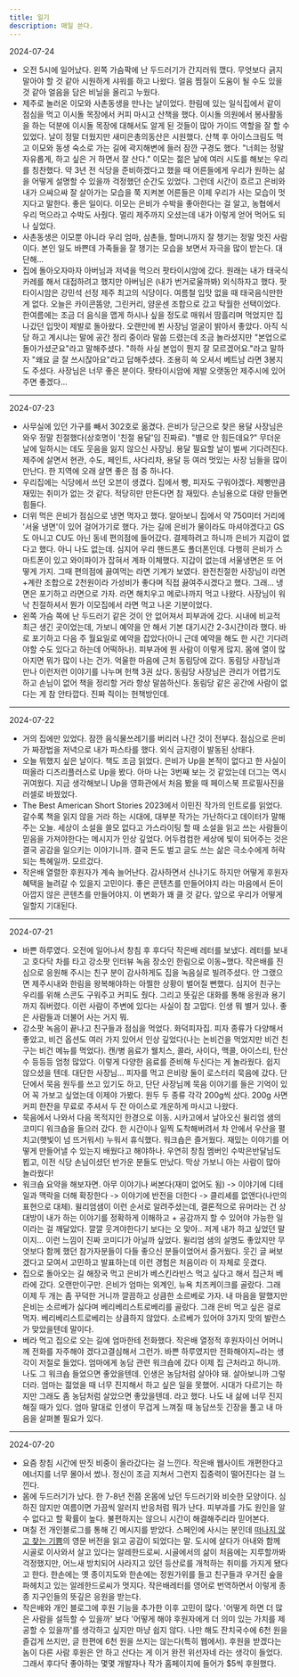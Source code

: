 ```yaml
---
title: 일기
description: 매일 쓴다.
---
```


2024-07-24  
- 오전 5시에 일어났다. 왼쪽 가슴팍에 난 두드러기가 간지러워 깼다. 무엇보다 긁지 말아야 할 것 같아 시원하게 샤워를 하고 나왔다. 얼음 찜질이 도움이 될 수도 있을 것 같아 얼음을 담은 비닐을 올리고 누웠다. 
- 제주로 놀러온 이모와 사촌동생을 만나는 날이었다. 한림에 있는 일식집에서 같이 점심을 먹고 이시돌 목장에서 커피 마시고 산책을 했다. 이시돌 의원에서 봉사활동을 하는 덕분에 이시돌 목장에 대해서도 알게 된 것들이 많아 가이드 역할을 잘 할 수 있었다. 날이 정말 더웠지만 새미은총의동산은 시원했다. 산책 후 아이스크림도 먹고 이모와 동생 숙소로 가는 길에 곽지해변에 들러 잠깐 구경도 했다. "너희는 정말 자유롭게, 하고 싶은 거 하면서 잘 산다." 이모는 젊은 날에 여러 시도를 해보는 우리를 칭찬했다. 약 3년 전 식당을 준비하겠다고 했을 때 어른들에게 우리가 원하는 삶을 어떻게 설명할 수 있을까 걱정했던 순간도 있었다. 그런데 시간이 흐르고 은비와 내가 으쌰으쌰 잘 살아가는 모습을 쭉 지켜본 어른들은 이제 우리가 사는 모습이 멋지다고 말한다. 좋은 일이다. 이모는 은비가 수박을 좋아한다는 걸 알고, 농협에서 우리 먹으라고 수박도 사줬다. 멀리 제주까지 오셨는데 내가 이렇게 얻어 먹어도 되나 싶었다.
- 사촌동생은 이모뿐 아니라 우리 엄마, 삼촌들, 할머니까지 잘 챙기는 정말 멋진 사람이다. 본인 일도 바쁜데 가족들을 잘 챙기는 모습을 보면서 자극을 많이 받는다. 대단해...
- 집에 돌아오자마자 아버님과 저녁을 먹으러 팟타이시암에 갔다. 원래는 내가 태국식카레를 해서 대접하려고 했지만 아버님은 (내가 번거로울까봐) 외식하자고 했다. 팟타이시암은 강민석 선정 제주 최고의 식당이다. 여름철 입맛 없을 때 태국음식만한 게 없다. 오늘은 카이콘똠양, 그린커리, 얌운센 조합으로 갔고 탁월한 선택이었다. 한여름에는 조금 더 음식을 맵게 하시나 싶을 정도로 매워서 땀흘리며 먹었지만 집나갔던 입맛이 제발로 돌아왔다. 오랜만에 뵌 사장님 얼굴이 밝아서 좋았다. 아직 식당 하고 계시냐는 말에 공간 정리 중이라 말씀 드렸는데 조금 놀라셨지만 "본업으로 돌아가셨군요"라고 말해주셨다. "하하 사실 본업이 뭔지 잘 모르겠어요."라고 말하자 "왜요 글 잘 쓰시잖아요"라고 답해주셨다. 조용히 쓱 오셔서 베트남 라면 3봉지도 주셨다. 사장님은 너무 좋은 분이다. 팟타이시암에 제발 오랫동안 제주시에 있어주면 좋겠다...

---

2024-07-23  
- 사무실에 있던 가구를 빼서 302호로 옮겼다. 은비가 당근으로 찾은 용달 사장님은 와우 정말 친절했다(상호명이 '친절 용달'임 진짜로). "별로 안 힘든데요?" 무더운 날에 일하시는 데도 웃음을 잃지 않으신 사장님. 용달 필요할 날이 벌써 기다려진다. 제주에 살면서 현관, 수도, 페인트, 사다리차, 용달 등 여러 멋있는 사장 님들을 많이 만난다. 한 지역에 오래 살면 좋은 점 중 하나다.
- 우리집에는 식당에서 쓰던 오븐이 생겼다. 집에서 빵, 피자도 구워야겠다. 제빵만큼 재밌는 취미가 없는 것 같다. 적당히만 만든다면 참 재밌다. 손님용으로 대량 만들면 힘들다.
- 더위 먹은 은비가 점심으로 냉면 먹자고 했다. 알아보니 집에서 약 750미터 거리에 '서울 냉면'이 있어 걸어가기로 했다. 가는 길에 은비가 물이라도 마셔야겠다고 GS도 아니고 CU도 아닌 동네 편의점에 들어갔다. 결제하려고 하니까 은비가 지갑이 없다고 했다. 아니 나도 없는데. 심지어 우리 핸드폰도 폴더폰인데. 다행히 은비가 스마트폰이 있고 와이파이가 잡혀서 계좌 이체했다. 지갑이 없는데 서울냉면은 또 어떻게 가지. 그때 편의점에 끓여먹는 라면 기계가 보였다. 완전친절한 사장님이 라면+계란 조합으로 2천원이라 가성비가 좋다며 직접 끓여주시겠다고 했다. 그래... 냉면은 포기하고 라면으로 가자. 라면 해치우고 메로나까지 먹고 나왔다. 사장님이 워낙 친절하셔서 뭔가 이모집에서 라면 먹고 나온 기분이었다.
- 왼쪽 가슴 쪽에 난 두드러기 같은 것이 안 없어져서 피부과에 갔다. 시내에 비교적 최근 생긴 곳이었는데, 가보니 예약을 안 해서 기본 대기시간 2-3시간이라 했다. 바로 포기하고 다음 주 월요일로 예약을 잡았다(아니 근데 예약을 해도 한 시간 기다려야할 수도 있다고 하는데 어떡하나). 피부과에 뭔 사람이 이렇게 많지. 몸에 열이 많아지면 뭐가 많이 나는 건가. 억울한 마음에 근처 동림당에 갔다. 동림당 사장님과 만나 이런저런 이야기를 나누며 헌책 3권 샀다. 동림당 사장님은 관리가 어렵기도 하고 손님이 없어 책을 정리할 거라 항상 말씀하신다. 동림당 같은 공간에 사람이 없다는 게 참 안타깝다. 진짜 즥이는 헌책방인데.

---

2024-07-22  
- 거의 집에만 있었다. 잠깐 음식물쓰레기를 버리러 나간 것이 전부다. 점심으로 은비가 짜장법을 저녁으로 내가 파스타를 했다. 외식 금지령이 발동된 상태다.
- 오늘 뭐했지 싶은 날이다. 책도 조금 읽었다. 은비가 Up을 본적이 없다고 한 사실이 떠올라 디즈리플러스로 Up을 봤다. 아마 나는 3번째 보는 것 같았는데 더그는 역시 귀여웠다. 지금 생각해보니 Up을 영화관에서 처음 봤을 때 페이스북 프로필사진을 러셀로 바꿨었다.
- The Best American Short Stories 2023에서 이민진 작가의 인트로를 읽었다. 갈수록 책을 읽지 않을 거라 하는 시대에, 대부분 작가는 가난하다고 데이터가 말해주는 오늘. 세상이 소설을 쓸모 없다고 가스라이팅 할 때 소설을 읽고 쓰는 사람들이 믿음을 가져야한다는 메시지가 인상 깊었다. 어두컴컴한 세상에 빛이 되어주는 것은 결국 공감을 일으키는 이야기니까. 결국 돈도 벌고 글도 쓰는 삶은 극소수에게 허락되는 특혜일까. 모르겄다.
- 작은배 열렬한 후원자가 계속 늘어난다. 감사하면서 신나기도 하지만 어떻게 후원자 혜택을 늘려갈 수 있을지 고민이다. 좋은 콘텐츠를 만들어야지 라는 마음에서 돈이 아깝지 않은 콘텐츠를 만들어야지. 이 변화가 꽤 클 것 같다. 앞으로 우리가 어떻게 일할지 기대된다.

---

2024-07-21  
- 바쁜 하루였다. 오전에 일어나서 창침 후 후다닥 작은배 레터를 보냈다. 레터를 보내고 호다닥 차를 타고 강소팟 인터뷰 녹음 장소인 한림으로 이동~했다. 작은배를 진심으로 응원해 주시는 친구 분이 감사하게도 집을 녹음실로 빌려주셨다. 안 그랬으면 제주시내와 한림을 왕복해야하는 아찔한 상황이 벌어질 뻔했다. 심지어 친구는 우리를 위해 스콘도 구워주고 커피도 줬다. 그리고 뜻깊은 대화를 통해 응원과 용기까지 줘버렸다. 이런 사람이 주변에 있다는 사실이 참 고맙다. 인생 뭐 별거 있나. 좋은 사람들과 더불어 사는 거지 뭐.
- 강소팟 녹음이 끝나고 친구들과 점심을 먹었다. 화덕피자집. 피자 종류가 다양해서 좋았고, 비건 옵션도 여러 가지 있어서 인상 깊었다(나는 논비건을 먹었지만 비건 친구는 비건 메뉴를 먹었다). 캔/병 음료가 웰치스, 콜라, 사이다, 맥콜, 아이스티, 탄산수 등등등 엄청 많았다. 이렇게 다양한 음료를 준비해 두신다는 게 놀라웠다. 쉽지 않으셨을 텐데. 대단한 사장님... 피자를 먹고 은비랑 둘이 로스터리 묵음에 갔다. 단단에서 묵음 원두를 쓰고 있기도 하고, 단단 사장님께 묵음 이야기를 들은 기억이 있어 꼭 가보고 싶었는데 이제야 가봤다. 원두 두 종류 각각 200g씩 샀다. 200g 사면 커피 한잔을 무료로 주셔서 두 잔 아이스로 개운하게 마시고 나왔다. 
- 묵음에서 나와서 다음 목적지인 한경으로 이동. 시카고에서 날아오신 윌리엄 샘의 코미디 워크숍을 들으러 갔다. 한 시간이나 일찍 도착해버려서 차 안에서 우산을 펼치고(햇빛이 넘 뜨거워서) 누워서 휴식했다. 워크숍은 즐거웠다. 재밌는 이야기를 어떻게 만들어낼 수 있는지 배웠다고 해야하나. 우연히 창침 멤버인 수박은반달님도 뵙고, 이전 식당 손님이셨던 반가운 분들도 만났다. 막상 가보니 아는 사람이 많아 놀라웠다!
- 워크숍 요약을 해보자면. 아무 이야기나 써본다(재미 없어도 됨) -> 이야기에 디테일과 맥락을 더해 확장한다 -> 이야기에 반전을 더한다 -> 클리셰를 없앤다(나만의 표현으로 대체). 윌리엄샘이 이런 순서로 알려주셨는데, 결론적으로 유머라는 건 상대방이 내가 하는 이야기를 정확하게 이해하고 + 공감까지 할 수 있어야 가능한 일이라는 걸 깨달았다. 깔깔 웃겨야한다기 보다는 오 맞아.. 저게 내가 하고 싶었던 말이지... 이런 느낌이 진짜 코미디가 아닐까 싶었다. 윌리엄 샘의 설명도 좋았지만 무엇보다 함께 했던 참가자분들이 다들 좋으신 분들이었어서 즐거웠다. 웃긴 글 써보겠다고 모여서 고민하고 발표하는데 이런 경험은 처음이라 이 자체로 웃겼다.
- 집으로 돌아오는 길 해장국 먹고 은비가 베스킨라빈스 먹고 싶다고 해서 집근처 베라에 갔다. 오랜만이구만. 은비가 엄마는 외계인, 뉴욕 치즈케이크를 골랐다. 그래 이제 두 개는 좀 꾸덕한 거니까 깔끔하고 상큼한 소르베로 가자. 내 마음을 말했지만 은비는 소르베가 싫다며 베리베리스트로베리를 골랐다. 그래 은비 먹고 싶은 걸로 먹자. 베리베리스트로베리는 상큼하지 않았다. 소르베가 있어야 3가지 맛의 발란스가 맞았을텐데 말이다.
- 베라 먹고 집으로 오는 길에 엄마한테 전화했다. 작은배 열정적 후원자이신 어머니께 전화를 자주해야 겠다고결심해서 그런가. 바쁜 하루였지만 전화해야지~라는 생각이 저절로 들었다. 엄마에게 농담 관련 워크숍에 갔다 이제 집 근처라고 하니까. 나도 그 워크숍 들었으면 좋았을텐데. 인생은 농담처럼 살아야 돼. 살아보니까 그렇더라. 엄마는 젊었을 때 너무 진지해서 하고 싶은 일을 못했어. 시대가 다르기는 하지만 그래도 좀 농담처럼 살았으면 좋았을텐데. 라고 했다. 나도 내 삶에 너무 진지해질 때가 있다. 엄마 말대로 인생이 무겁게 느껴질 때 농담쓰듯 긴장을 풀고 내 마음을 살펴볼 필요가 있다. 

---

2024-07-20  
- 요즘 창침 시간에 딴짓 비중이 올라갔다는 걸 느낀다. 작은배 웹사이트 개편한다고 에너지를 너무 몰아서 썼나. 정신이 조금 지쳐서 그런지 집중력이 떨어진다는 걸 느낀다. 
- 몸에 두드러기가 났다. 한 7-8년 전쯤 온몸에 났던 두드러기와 비슷한 모양이다. 심하진 않지만 여름이면 가끔씩 알러지 반응처럼 뭐가 난다. 피부과를 가도 원인을 알 수 없다고 할 확률이 높다. 불편하지는 않으니 시간이 해결해주리라 믿어본다.
- 며칠 전 개인블로그를 통해 긴 메시지를 받았다. 스페인에 사시는 분인데 [떠나지 않고 찾는 기쁨](https://jagunbae.com/where-4/)의 영문 버전을 읽고 공감이 되었다는 말. 도시에 살다가 아내와 함께 시골로 이사와서 살고 있다는 알레한드로씨. 시골에서의 삶이 처음에는 지루할까봐 걱정했지만, 어느새 방치되어 사라지고 있던 등산로를 개척하는 취미를 가지게 됐다고 한다. 한손에는 옛 종이지도와 한손에는 정원가위를 들고 친구들과 우거진 숲을 파헤치고 있는 알레한드로씨가 멋지다. 작은배레터를 영어로 번역하면서 이렇게 종종 지구인들의 뜻깊은 응원을 받는다. 
- 작은배와 개인 블로그에 후원 기능을 추가한 이후 고민이 많다. '어떻게 하면 더 많은 사람을 설득할 수 있을까' 보다 '어떻게 해야 후원자에게 더 의미 있는 가치를 제공할 수 있을까'를 생각하고 싶지만 마냥 쉽지 않다. 나만 해도 잔치국수에 6천 원을 즐겁게 쓰지만, 글 한편에 6천 원을 쓰지는 않는다(특히 웹에서). 후원을 받겠다는 놈이 다른 사람 후원은 안 하고 산다는 게 이거 완전 위선자네 라는 생각이 들었다. 그래서 후다닥 좋아하는 몇몇 개발자나 작가 홈페이지에 들어가 $5씩 후원했다.
